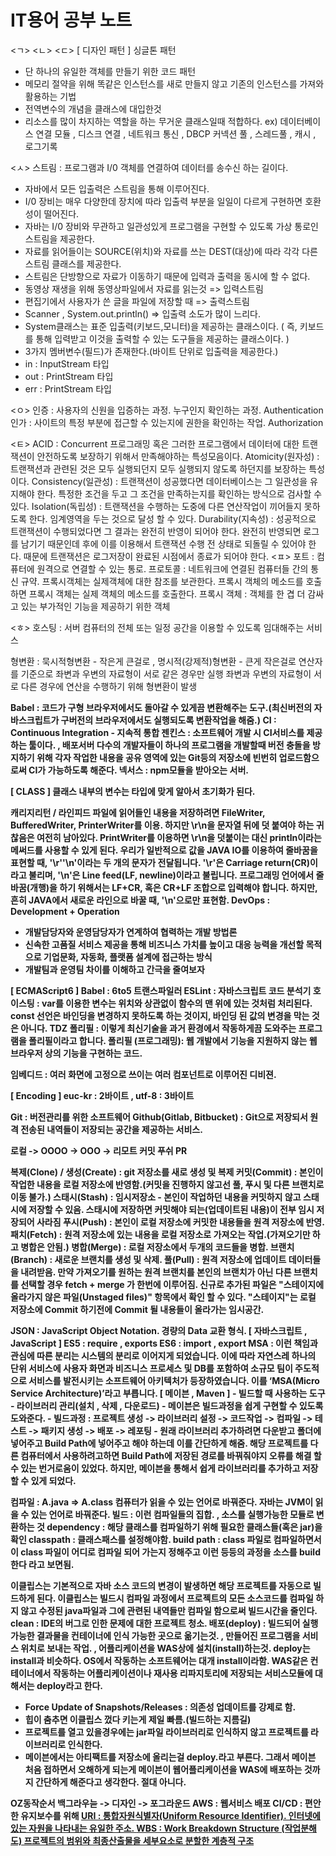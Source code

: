 IT용어 공부 노트
=====================



<ㄱ>
<ㄴ>
<ㄷ>
[ 디자인 패턴 ]
싱글톤 패턴
 - 단 하나의 유일한 객체를 만들기 위한 코드 패턴
 - 메모리 절약을 위해 똑같은 인스턴스를 새로 만들지 않고 기존의 인스턴스를 가져와 활용하는 기법
 - 전역변수의 개념을 클래스에 대입한것
 - 리소스를 많이 차지하는 역할을 하는 무거운 클래스일때 적합하다. ex) 데이터베이스 연결 모듈 , 디스크 연결 , 네트워크 통신 , DBCP 커넥션 풀 , 스레드풀 , 캐시 , 로그기록

<ㅅ>
스트림 : 프로그램과 I/0 객체를 연결하여 데이터를 송수신 하는 길이다.
 - 자바에서 모든 입출력은 스트림을 통해 이루어진다.
 - I/0 장비는 매우 다양한데 장치에 따라 입출력 부분을 일일이 다르게 구현하면 호환성이 떨어진다.
 - 자바는 I/0 장비와 무관하고 일관성있게 프로그램을 구현할 수 있도록 가상 통로인 스트림을 제공한다.
 - 자료를 읽어들이는 SOURCE(위치)와 자료를 쓰는 DEST(대상)에 따라 각각 다른 스트림 클래스를 제공한다.
 - 스트림은 단방향으로 자료가 이동하기 때문에 입력과 출력을 동시에 할 수 없다.
  - 동영상 재생을 위해 동영상파일에서 자료를 읽는것 => 입력스트림
  - 편집기에서 사용자가 쓴 글을 파일에 저장할 때 => 출력스트림
 - Scanner , System.out.println() => 입출력 소도가 많이 느리다.
 - System클래스는 표준 입출력(키보드,모니터)을 제공하는 클래스이다. ( 즉, 키보드를 통해 입력받고 이것을 출력할 수 있는 도구들을 제공하는 클래스이다. )
  - 3가지 멤버변수(필드)가 존재한다.(바이트 단위로 입출력을 제공한다.)
   - in : InputStream 타입
   - out : PrintStream 타입
   - err : PrintStream 타입

<ㅇ>
인증 : 사용자의 신원을 입증하는 과정. 누구인지 확인하는 과정. Authentication
인가 : 사이트의 특정 부분에 접근할 수 있는지에 권한을 확인하는 작업. Authorization

<ㅌ>
ACID : Concurrent 프로그래밍 혹은 그러한 프로그램에서 데이터에 대한 트랜잭션이 안전하도록 보장하기 위해서 만족해야하는 특성모음이다.
Atomicity(원자성) : 트랜잭션과 관련된 것은 모두 실행되던지 모두 실행되지 않도록 하던지를 보장하는 특성이다.
Consistency(일관성) : 트랜잭션이 성공했다면 데이터베이스는 그 일관성을 유지해야 한다. 특정한 조건을 두고 그 조건을 만족하는지를 확인하는 방식으로 검사할 수 있다.
Isolation(독립성) : 트랜잭션을 수행하는 도중에 다른 연산작업이 끼어들지 못하도록 한다. 임계영역을 두는 것으로 달성 할 수 있다.
Durability(지속성) : 성공적으로 트랜잭션이 수행되었다면 그 결과는 완전히 반영이 되어야 한다.
 완전히 반영되면 로그를 남기기 때문인데 후에 이를 이용해서 트랜잭션 수행 전 상태로 되돌릴 수 있어야 한다.
 때문에 트랜잭션은 로그저장이 완료된 시점에서 종료가 되어야 한다.
<ㅍ>
포트 : 컴퓨터에 원격으로 연결할 수 있는 통로.
프로토콜 : 네트워크에 연결된 컴퓨터들 간의 통신 규약.
프록시객체는 실제객체에 대한 참조를 보관한다.
프록시 객체의 메소드를 호출하면 프록시 객체는 실제 객체의 메소드를 호출한다.
프록시 객체 : 객체를 한 겹 더 감싸고 있는 부가적인 기능을 제공하기 위한 객체

<ㅎ>
호스팅 : 서버 컴퓨터의 전체 또는 일정 공간을 이용할 수 있도록 임대해주는 서비스

형변환 : 묵시적형변환 - 작은게 큰걸로 , 명시적(강제적)형변환 - 큰게 작은걸로
	연산자를 기준으로 좌변과 우변의 자료형이 서로 같은 경우만 실행
	좌변과 우변의 자료형이 서로 다른 경우에 연산을 수행하기 위해 형변환이 발생

<B>
Babel : 코드가 구형 브라우저에서도 돌아갈 수 있게끔 변환해주는 도구.(최신버전의 자바스크립트가 구버전의 브라우저에서도 실행되도록 변환작업을 해줌.)
<C>
CI : Continuous Integration - 지속적 통합
 젠킨스 : 소프트웨어 개발 시 CI서비스를 제공하는 툴이다. , 배포서버
  다수의 개발자들이 하나의 프로그램을 개발할때 버전 충돌을 방지하기 위해 각자 작업한 내용을
  공유 영역에 있는 Git등의 저장소에 빈번히 업로드함으로써 CI가 가능하도록 해준다.
 넥서스 : npm모듈을 받아오는 서버.

[ CLASS ]
클래스 내부의 변수는 타입에 맞게 알아서 초기화가 된다.

캐리지리턴 / 라인피드
	파일에 읽어들인 내용을 저장하려면 FileWriter, BufferedWriter, PrinterWriter를 이용.
	하지만 \r\n을 문자열 뒤에 덧 붙여야 하는 귀찮음은 여전히 남아있다. 
	PrintWriter를 이용하면 \r\n을 덧붙이는 대신 println이라는 메써드를 사용할 수 있게 된다.
	우리가 일반적으로 값을 JAVA IO를 이용하여 줄바꿈을 표현할 때, 
	'\r''\n'이라는 두 개의 문자가 전달됩니다.
	'\r'은 Carriage return(CR)이라고 불리며, 
	'\n'은 Line feed(LF, newline)이라고 불립니다.
	프로그래밍 언어에서 줄바꿈(개행)을 하기 위해서는 LF+CR, 혹은 CR+LF 조합으로 입력해야 합니다.
	하지만, 흔히 JAVA에서 새로운 라인으로 바꿀 때, '\n'으로만 표현함.
<D>
DevOps : Development + Operation
 - 개발담당자와 운영담당자가 연계하여 협력하는 개발 방법론
 - 신속한 고품질 서비스 제공을 통해 비즈니스 가치를 높이고 대응 능력을 개선할 목적으로 기업문화, 자동화, 플랫폼 설계에 접근하는 방식
 - 개발팀과 운영팀 차이를 이해하고 간극을 줄여보자

[ ECMAScript6 ]
Babel : 6to5 트랜스파일러
ESLint : 자바스크립트 코드 분석기
호이스팅 : var를 이용한 변수는 위치와 상관없이 함수의 맨 위에 있는 것처럼 처리된다.
const 선언은 바인딩을 변경하지 못하도록 하는 것이지, 바인딩 된 값의 변경을 막는 것은 아니다.
TDZ
폴리필 : 이렇게 최신기술을 과거 환경에서 작동하게끔 도와주는 프로그램을 폴리필이라고 합니다.
폴리필 (프로그래밍): 웹 개발에서 기능을 지원하지 않는 웹 브라우저 상의 기능을 구현하는 코드.

임베디드 : 여러 화면에 고정으로 쓰이는 여러 컴포넌트로 이루어진 디비젼.

[ Encoding ] euc-kr : 2바이트 , utf-8  : 3바이트

<G>
Git : 버전관리를 위한 소프트웨어
Github(Gitlab, Bitbucket) : Git으로 저장되서 원격 전송된 내역들이 저장되는 공간을 제공하는 서비스.

로컬 -> OOOO -> OOO -> 리모트
   커밋      푸쉬    PR
   
복제(Clone) / 생성(Create) : git 저장소를 새로 생성 및 복제
커밋(Commit) : 본인이 작업한 내용을 로컬 저장소에 반영함.(커밋을 진행하지 않고선 풀, 푸시 및 다른 브랜치로 이동 불가.)
스태시(Stash) : 임시저장소 - 본인이 작업하던 내용을 커밋하지 않고 스태시에 저장할 수 있음.
 스태시에 저장하면 커밋해야 되는(업데이트된 내용)이 전부 임시 저장되어 사라짐
푸시(Push) : 본인이 로컬 저장소에 커밋한 내용들을 원격 저장소에 반영.
패치(Fetch) : 원격 저장소에 있는 내용을 로컬 저장소로 가져오는 작업.(가져오기만 하고 병합은 안됨.)
병합(Merge) : 로컬 저장소에서 두개의 코드들을 병합.
브랜치(Branch) : 새로운 브랜치를 생성 및 삭제.
풀(Pull) : 원격 저장소에 업데이트 데이터들을 내려받음.
 만약 가져오기를 원하는 원격 브랜치를 본인의 브랜치가 아닌 다른 브랜치를 선택할 경우 fetch + merge 가 한번에 이루어짐.
신규로 추가된 파일은 "스테이지에 올라가지 않은 파일(Unstaged files)" 항목에서 확인 할 수 있다.
"스테이지"는 로컬 저장소에 Commit 하기전에 Commit 될 내용들이 올라가는 임시공간.

<J>
JSON : JavaScript Object Notation. 경량의 Data 교환 형식.
[ 자바스크립트 , JavaScript ]
ES5 : require , exports
ES6 : import , export
	
<M>
MSA : 이런 책임과 관심에 따른 분리는 시스템의 분리로 이어지게 되었습니다. 이에 따라 자연스레 하나의 단위 서비스에 사용자 화면과 비즈니스 프로세스 및 DB를 포함하여 소규모 팀이 주도적으로 서비스를 발전시키는 소프트웨어 아키텍처가 등장하였습니다. 이를 ‘MSA(Micro Service Architecture)’라고 부릅니다.
[ 메이븐 , Maven ]
- 빌드할 때 사용하는 도구
- 라이브러리 관리(설치 , 삭제 , 다운로드)
- 메이븐은 빌드과정을 쉽게 구현할 수 있도록 도와준다.
- 빌드과정 : 프로젝트 생성 -> 라이브러리 설정 -> 코드작업 -> 컴파일 -> 테스트 -> 패키지 생성 -> 배포 -> 레포팅
- 원래 라이브러리 추가하려면 다운받고 폴더에 넣어주고 Build Path에 넣어주고 해야 하는데 이를 간단하게 해줌.
 해당 프로젝트를 다른 컴퓨터에서 사용하려고하면 Build Path에 저장된 경로를 바꿔줘야지 오류를 해결 할 수 있는 번거로움이 있었다.
 하지만, 메이븐을 통해서 쉽게 라이브러리를 추가하고 저장할 수 있게 되었다.

컴파일 : A.java => A.class 컴퓨터가 읽을 수 있는 언어로 바꿔준다. 자바는 JVM이 읽을 수 있는 언어로 바꿔준다.
빌드 : 이런 컴파일들의 집합. , 소스를 실행가능한 모듈로 변환하는 것
dependency : 해당 클래스를 컴파일하기 위해 필요한 클래스들(혹은 jar)을 확인
classpath : 클래스패스를 설정해야함.
build path : class 파일로 컴파일하면서 이 class 파일이 어디로 컴파일 되어 가는지 정해주고 이런 등등의 과정을 소스를 build 한다 라고 보면됨.

이클립스는 기본적으로 자바 소스 코드의 변경이 발생하면 해당 프로젝트를 자동으로 빌드하게 된다.
이클립스는 빌드시 컴파일 과정에서 프로젝트의 모든 소스코드를 컴파일 하지 않고 수정된 java파일과 그에 관련된 내역들만 컴파일 함으로써 빌드시간을 줄인다.
clean : IDE의 버그로 인한 문제에 대한 프로젝트 청소.
배포(deploy) : 빌드되어 실행 가능한 결과물을 컨테이너에 인식 가능한 곳으로 옮기는것. ,  만들어진 프로그램을 서비스 위치로 보내는 작업. , 어플리케이션을 WAS상에 설치(install)하는것.
 deploy는 install과 비슷하다.
 OS에서 작동하는 소프트웨어는 대개 install이라함.
 WAS같은 컨테이너에서 작동하는 어플리케이션이나 재사용 리파지토리에 저장되는 서비스모듈에 대해서는 deploy라고 한다.
 
- Force Update of Snapshots/Releases : 의존성 업데이트를 강제로 함.
- 힙이 춤추면 이클립스 껐다 키는게 제일 빠름.(빌드하는 지름길)
- 프로젝트를 열고 있을경우에는 jar파일 라이브러리로 인식하지 않고 프로젝트를 라이브러리로 인식한다.
- 메이븐에서는 아티팩트를 저장소에 올리는걸 deploy.라고 부른다.
 그래서 메이븐 처음 접하면서 오해하게 되는게 메이븐이 웹어플리케이션을 WAS에 배포하는 것까지 간단하게 해준다고 생각한다.
 절대 아니다.
<N>
<O>
OZ동작순서 백그라우늗 -> 디자인 -> 포그라운드 
AWS : 웹서비스 배포
CI/CD : 편안한 유지보수를 위해

<U>
URI : 통합자원식별자(Uniform Resource Identifier).
인터넷에 있는 자원을 나타내는 유일한 주소.
<V>
<W>
WBS : Work Breakdown Structure (작업분해도)
 프로젝트의 범위와 최종산출물을 세부요소로 분할한 계층적 구조
